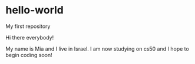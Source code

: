 # hello-world
My first repository

Hi there everybody!

My name is Mia and I live in Israel. I am now studying on cs50 and I hope to begin coding soon!
